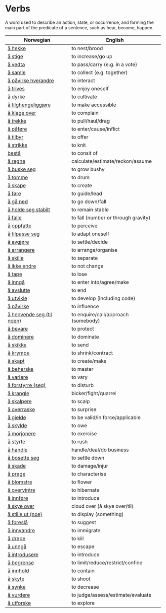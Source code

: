 # Verbs

A word used to describe an action, state, or occurrence, and forming the main part of the predicate of a sentence, such as hear, become, happen.

| Norwegian | English |
| --- | --- |
| [å hekke](https://www.ordnett.no/search?language=no&phrase=å%20hekke) | to nest/brood |
| [å stige](https://www.ordnett.no/search?language=no&phrase=å%20stige) | to increase/go up |
| [å vedta](https://www.ordnett.no/search?language=no&phrase=å%20vedta) | to pass/carry (e.g. in a vote) |
| [å samle](https://www.ordnett.no/search?language=no&phrase=å%20samle) | to collect (e.g. together) |
| [å påvirke hverandre](https://www.ordnett.no/search?language=no&phrase=å%20påvirke%20hverandre) | to interact |
| [å trives](https://www.ordnett.no/search?language=no&phrase=å%20trives) | to enjoy oneself |
| [å dyrke](https://www.ordnett.no/search?language=no&phrase=å%20dyrke) | to cultivate |
| [å tilghengeliggjøre](https://www.ordnett.no/search?language=no&phrase=å%20tilghengeliggjøre) | to make accessible |
| [å klage over](https://www.ordnett.no/search?language=no&phrase=å%20klage%20over) | to complain |
| [å trekke](https://www.ordnett.no/search?language=no&phrase=å%20trekke) | to pull/haul/drag |
| [å påføre](https://www.ordnett.no/search?language=no&phrase=å%20påføre) | to enter/cause/inflict |
| [å tilbyr](https://www.ordnett.no/search?language=no&phrase=å%20tilbyr) | to offer |
| [å strikke](https://www.ordnett.no/search?language=no&phrase=å%20strikke) | to knit |
| [bestå](https://www.ordnett.no/search?language=no&phrase=bestå) | to consit of |
| [å regne](https://www.ordnett.no/search?language=no&phrase=å%20regne) | calculate/estimate/reckon/assume |
| [å buske seg](https://www.ordnett.no/search?language=no&phrase=å%20buske%20seg) | to grow bushy |
| [å tomme](https://www.ordnett.no/search?language=no&phrase=å%20tomme) | to drum |
| [å skape](https://www.ordnett.no/search?language=no&phrase=å%20skape) | to create |
| [å føre](https://www.ordnett.no/search?language=no&phrase=å%20føre) | to guide/lead |
| [å gå ned](https://www.ordnett.no/search?language=no&phrase=å%20gå%20ned) | to go down/fall |
| [å holde seg stabilt](https://www.ordnett.no/search?language=no&phrase=å%20holde%20seg%20stabilt) | to remain stable |
| [å falle](https://www.ordnett.no/search?language=no&phrase=å%20falle) | to fall (number or through gravity) |
| [å oppfatte](https://www.ordnett.no/search?language=no&phrase=å%20oppfatte) | to perceive |
| [å tilpasse seg](https://www.ordnett.no/search?language=no&phrase=å%20tilpasse%20seg) | to adapt oneself |
| [å avgjøre](https://www.ordnett.no/search?language=no&phrase=å%20avgjøre) | to settle/decide |
| [å arrangere](https://www.ordnett.no/search?language=no&phrase=å%20arrangere) | to arrange/organise |
| [å skille](https://www.ordnett.no/search?language=no&phrase=å%20skille) | to separate |
| [å ikke endre](https://www.ordnett.no/search?language=no&phrase=å%20ikke%20endre) | to not change |
| [å tape](https://www.ordnett.no/search?language=no&phrase=å%20tape) | to lose |
| [å inngå](https://www.ordnett.no/search?language=no&phrase=å%20inngå) | to enter into/agree/make |
| [å avslutte](https://www.ordnett.no/search?language=no&phrase=å%20avslutte) | to end |
| [å utvikle](https://www.ordnett.no/search?language=no&phrase=å%20utvikle) | to develop (including code) |
| [å påvirke](https://www.ordnett.no/search?language=no&phrase=å%20påvirke) | to influence |
| [å henvende seg (til noen)](https://www.ordnett.no/search?language=no&phrase=å%20henvende%20seg%20(til%20noen)) | to enquire/call/approach (somebody) |
| [å bevare](https://www.ordnett.no/search?language=no&phrase=å%20bevare) | to protect |
| [å dominere](https://www.ordnett.no/search?language=no&phrase=å%20dominere) | to dominate |
| [å skikke](https://www.ordnett.no/search?language=no&phrase=å%20skikke) | to send |
| [å krympe](https://www.ordnett.no/search?language=no&phrase=å%20krympe) | to shrink/contract |
| [å skapt](https://www.ordnett.no/search?language=no&phrase=å%20skapt) | to create/make |
| [å beherske](https://www.ordnett.no/search?language=no&phrase=å%20beherske) | to master |
| [å variere](https://www.ordnett.no/search?language=no&phrase=å%20variere) | to vary |
| [å forstyrre (seg)](https://www.ordnett.no/search?language=no&phrase=å%20forstyrre%20(seg)) | to disturb |
| [å krangle](https://www.ordnett.no/search?language=no&phrase=å%20krangle) | bicker/fight/quarrel |
| [å skalpere](https://www.ordnett.no/search?language=no&phrase=å%20skalpere) | to scalp |
| [å overraske](https://www.ordnett.no/search?language=no&phrase=å%20overraske) | to surprise |
| [å gjelde](https://www.ordnett.no/search?language=no&phrase=å%20gjelde) | to be valid/in force/applicable |
| [å skylde](https://www.ordnett.no/search?language=no&phrase=å%20skylde) | to owe |
| [å morjonere](https://www.ordnett.no/search?language=no&phrase=å%20morjonere) | to exercise |
| [å styrte](https://www.ordnett.no/search?language=no&phrase=å%20styrte) | to rush |
| [å handle](https://www.ordnett.no/search?language=no&phrase=å%20handle) | handle/deal/do business |
| [å bosette seg](https://www.ordnett.no/search?language=no&phrase=å%20bosette%20seg) | to settle down |
| [å skade](https://www.ordnett.no/search?language=no&phrase=å%20skade) | to damage/injur |
| [å prege](https://www.ordnett.no/search?language=no&phrase=å%20prege) | to characterise |
| [å blomstre](https://www.ordnett.no/search?language=no&phrase=å%20blomstre) | to flower |
| [å overvintre](https://www.ordnett.no/search?language=no&phrase=å%20overvintre) | to hibernate |
| [å innføre](https://www.ordnett.no/search?language=no&phrase=å%20innføre) | to introduce |
| [å skye over](https://www.ordnett.no/search?language=no&phrase=å%20skye%20over) | cloud over (å skye over/til) |
| [å stille ut (noe)](https://www.ordnett.no/search?language=no&phrase=å%20stille%20ut%20(noe)) | to display (something) |
| [å foreslå](https://www.ordnett.no/search?language=no&phrase=å%20foreslå) | to suggest |
| [å innvandre](https://www.ordnett.no/search?language=no&phrase=å%20innvandre) | to immigrate |
| [å drepe](https://www.ordnett.no/search?language=no&phrase=å%20drepe) | to kill |
| [å unngå](https://www.ordnett.no/search?language=no&phrase=å%20unngå) | to escape |
| [å introdusere](https://www.ordnett.no/search?language=no&phrase=å%20introdusere) | to introduce |
| [å begrense](https://www.ordnett.no/search?language=no&phrase=å%20begrense) | to limit/reduce/restrict/confine |
| [å innhold](https://www.ordnett.no/search?language=no&phrase=å%20innhold) | to contain |
| [å skyte](https://www.ordnett.no/search?language=no&phrase=å%20skyte) | to shoot |
| [å synke](https://www.ordnett.no/search?language=no&phrase=å%20synke) | to decrease |
| [å vurdere](https://www.ordnett.no/search?language=no&phrase=å%20vurdere) | to judge/assess/estimate/evaluate |
| [å utforske](https://www.ordnett.no/search?language=no&phrase=å%20utforske) | to explore |

